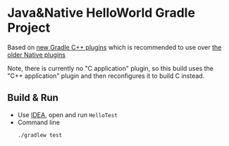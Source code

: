 # Java&Native HelloWorld Gradle Project 

Based on [new Gradle C++ plugins](https://docs.gradle.org/current/userguide/building_cpp_projects.html) which is recommended to use over [the older Native plugins](https://docs.gradle.org/current/userguide/native_software.html)

Note, there is currently no "C application" plugin, so this build uses the "C++ application" plugin and then reconfigures it to build C instead.

## Build & Run

* Use [IDEA](https://www.jetbrains.com/idea/), open and run `HelloTest`
* Command line
    ```
    ./gradlew test 
    ```